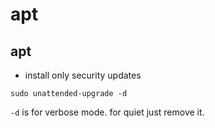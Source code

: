 # apt

## apt



* install only security updates

`sudo unattended-upgrade -d`

`-d` is for verbose mode. for quiet just remove it.

